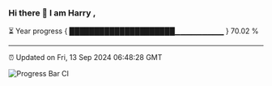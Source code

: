 ### Hi there 👋 I am Harry , 

⏳ Year progress { █████████████████████▁▁▁▁▁▁▁▁▁ } 70.02 %

---

⏰ Updated on Fri, 13 Sep 2024 06:48:28 GMT

![Progress Bar CI](https://github.com/duykhang68/duykhang68/workflows/Progress%20Bar%20CI/badge.svg)
